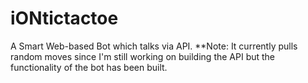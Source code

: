 # iONtictactoe
A Smart Web-based Bot which talks via API. **Note: It currently pulls random moves since I'm still working on building the API but the functionality of the bot has been built.
